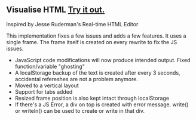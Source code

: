 ## Visualise HTML [Try it out.](https://ammaraslam10.github.io/Visualise-HTML/Visualise.html) 

Inspired by Jesse Ruderman's Real-time HTML Editor

This implementation fixes a few issues and adds a few features. It uses a single frame. The frame itself is created on every rewrite to fix the JS issues.

* JavaScript code modifications will now produce intended output. Fixed function/variable "ghosting"
* A localStorage backup of the text is created after every 3 seconds, accidental refereshes are not a problem anymore.
* Moved to a vertical layout
* Support for tabs added
* Resized frame position is also kept intact through localStorage
* If there's a JS Error, a div on top is created with error message. write() or writeln() can be used to create or write in that div.
